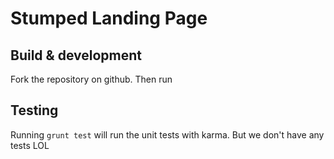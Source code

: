 # Stumped Landing Page



## Build & development

Fork the repository on github. Then run 

## Testing

Running `grunt test` will run the unit tests with karma. But we don't have any tests LOL
